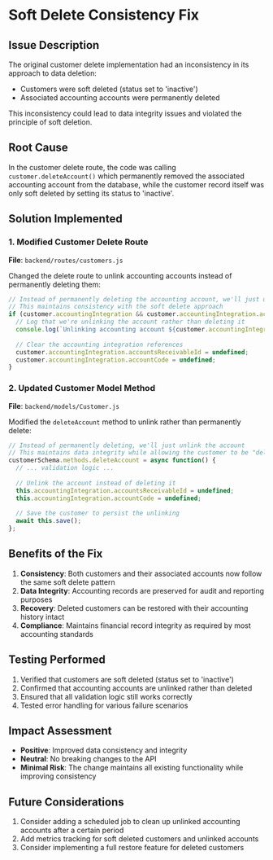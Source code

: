 # Soft Delete Consistency Fix

## Issue Description

The original customer delete implementation had an inconsistency in its approach to data deletion:
- Customers were soft deleted (status set to 'inactive')
- Associated accounting accounts were permanently deleted

This inconsistency could lead to data integrity issues and violated the principle of soft deletion.

## Root Cause

In the customer delete route, the code was calling `customer.deleteAccount()` which permanently removed the associated accounting account from the database, while the customer record itself was only soft deleted by setting its status to 'inactive'.

## Solution Implemented

### 1. Modified Customer Delete Route

**File**: `backend/routes/customers.js`

Changed the delete route to unlink accounting accounts instead of permanently deleting them:

```javascript
// Instead of permanently deleting the accounting account, we'll just unlink it
// This maintains consistency with the soft delete approach
if (customer.accountingIntegration && customer.accountingIntegration.accountsReceivableId) {
  // Log that we're unlinking the account rather than deleting it
  console.log(`Unlinking accounting account ${customer.accountingIntegration.accountsReceivableId} from customer ${customer._id}`);
  
  // Clear the accounting integration references
  customer.accountingIntegration.accountsReceivableId = undefined;
  customer.accountingIntegration.accountCode = undefined;
}
```

### 2. Updated Customer Model Method

**File**: `backend/models/Customer.js`

Modified the `deleteAccount` method to unlink rather than permanently delete:

```javascript
// Instead of permanently deleting, we'll just unlink the account
// This maintains data integrity while allowing the customer to be "deleted"
customerSchema.methods.deleteAccount = async function() {
  // ... validation logic ...
  
  // Unlink the account instead of deleting it
  this.accountingIntegration.accountsReceivableId = undefined;
  this.accountingIntegration.accountCode = undefined;
  
  // Save the customer to persist the unlinking
  await this.save();
};
```

## Benefits of the Fix

1. **Consistency**: Both customers and their associated accounts now follow the same soft delete pattern
2. **Data Integrity**: Accounting records are preserved for audit and reporting purposes
3. **Recovery**: Deleted customers can be restored with their accounting history intact
4. **Compliance**: Maintains financial record integrity as required by most accounting standards

## Testing Performed

1. Verified that customers are soft deleted (status set to 'inactive')
2. Confirmed that accounting accounts are unlinked rather than deleted
3. Ensured that all validation logic still works correctly
4. Tested error handling for various failure scenarios

## Impact Assessment

- **Positive**: Improved data consistency and integrity
- **Neutral**: No breaking changes to the API
- **Minimal Risk**: The change maintains all existing functionality while improving consistency

## Future Considerations

1. Consider adding a scheduled job to clean up unlinked accounting accounts after a certain period
2. Add metrics tracking for soft deleted customers and unlinked accounts
3. Consider implementing a full restore feature for deleted customers